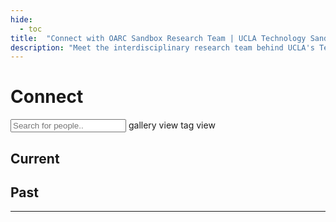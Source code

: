 ```yaml
---
hide:
  - toc
title:  "Connect with OARC Sandbox Research Team | UCLA Technology Sandbox"
description: "Meet the interdisciplinary research team behind UCLA's Technology Sandbox. Learn how to collaborate, access our innovative computing facility, and engage with OARC's experts in digital scholarship."
---
```


<h1 id="title" tabindex="0">Connect</h1>

<!-- add a search box -->
<input type="text" id="search" class="search" onkeyup="search()" placeholder="Search for people.." tabindex="0">

<!-- two buttons to toggle between gallery view and tag view -->
<span class="btn btn-on" tabindex="0" alt="gallery view" title="gallery view">
	gallery view
</span>
<span class="btn btn-off" tabindex="0" alt="tab view" title="tab view" onclick="window.location.href = 'tags'" onkeydown="if(event.keyCode === 13) { window.location.href = 'tags' }" tabindex="0">
	tag view
</span>

<h2 tabindex="0">Current</h2>
<div class="gallery-current" tabindex="0"></div>

<h2 tabindex="0">Past</h2>
<div class="gallery-past" tabindex="0"></div><hr>
<!-- <div class="gallery"></div>  -->

<script>

// --------------------------------	//
//                            		//
//	  Initialize			    	//
//                            		//
// -------------------------------- //

let section = 'consult'

function init(){

	// --------------------------------	//
	// Loop through project data		//
	// -------------------------------- //
	counter = 0;
	
	// divide the gallery into two sections: Current and Past
	// gallery will be determined by the value in row[2]
	// if the value is 'staff', the gallery item will be added to the current section
	// else, it will be added to the past section
	// document.querySelector('.gallery').innerHTML = '';
	// add current as a title to .gallery






	// document.querySelector('.gallery').insertAdjacentHTML('beforeend',`<h2>Current</h2>`);
	// document.querySelector('.gallery').insertAdjacentHTML('beforeend',`<div class="gallery-current" style='border:1px solid red;'>current here</div><hr>`);
	// document.querySelector('.gallery').insertAdjacentHTML('beforeend',`<h2>Past</h2>`);
	// document.querySelector('.gallery').insertAdjacentHTML('beforeend',`<div class="gallery-past" style='border:1px solid blue;'>past here</div>`);
	
	
	
	// filter data by tag, default is all
	let tag = urlParams.get('tag');
	if (tag) {
		console.log('tag found');
		data[section].values.forEach(function(row) {
			let status = row[2];
			let tags = row[6].split(',');
			if (tags.map(function(x) { return x.trim() }).includes(tag)) {
				if (status == 'staff') {
					addGalleryItem(row,counter,'.gallery-current')
				} else {
					addGalleryItem(row,counter,'.gallery-past')
				}
			}
			counter++;
		});
		// add the name of the tag next to the search box with an option to clear the filter
		// clear the filter by removing the tag from the url
		document.querySelector('.search').insertAdjacentHTML('afterend',` <a href="?"><span class="tag tag-filter">${tag} x</span></a>`);
		
	} else {
		console.log('no tag found');
		data[section].values.forEach(function(row) {
			let status = row[2];
			if (status == 'staff') {
				addGalleryItem(row,counter,'.gallery-current')
			} else {
				addGalleryItem(row,counter,'.gallery-past')
			}

			// addGalleryItem(row,counter);
			counter++;
		});
	}

	// create the search function
	window.search = function() {
		let input, filter, ul, li, a, i, txtValue;
		input = document.getElementById('search');
		filter = input.value.toUpperCase();
		li = document.querySelectorAll('.gallery-container');
		for (i = 0; i < li.length; i++) {

			a = li[i].getElementsByTagName('a')[0];

			// search by project name, project description, and tags
			let txtValue = a.textContent || a.innerText;
			// search tags, which are in separate span tags of class tag
			let tags = '';
			li[i].querySelectorAll('.tag').forEach(function(tag) {
				tags += tag.textContent;
			});

			if (txtValue.toUpperCase().indexOf(filter) > -1 || tags.toUpperCase().indexOf(filter) > -1) {
				li[i].style.display = '';
			} else {
				li[i].style.display = 'none';
			}

		}
	}	

}

</script>